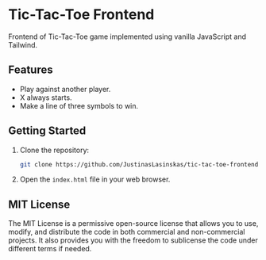 # Tic-Tac-Toe Frontend

Frontend of Tic-Tac-Toe game implemented using vanilla JavaScript and Tailwind.

## Features

- Play against another player.
- X always starts.
- Make a line of three symbols to win.

## Getting Started

1. Clone the repository:

   ```bash
   git clone https://github.com/JustinasLasinskas/tic-tac-toe-frontend.git
   ```

2. Open the `index.html` file in your web browser.

## MIT License

The MIT License is a permissive open-source license that allows you to use, modify, and distribute the code in both commercial and non-commercial projects. It also provides you with the freedom to sublicense the code under different terms if needed.

